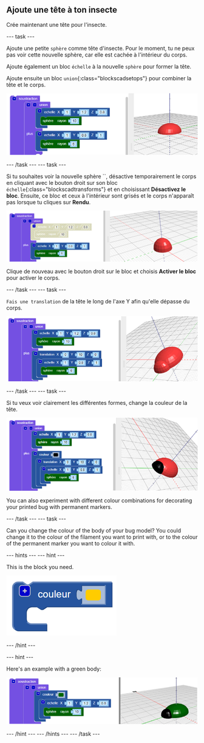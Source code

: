 ## Ajoute une tête à ton insecte

Crée maintenant une tête pour l'insecte.

--- task ---

Ajoute une petite `sphère` comme tête d'insecte. Pour le moment, tu ne peux pas voir cette nouvelle sphère, car elle est cachée à l'intérieur du corps.

Ajoute également un bloc `échelle` à la nouvelle `sphère` pour former la tête.

Ajoute ensuite un bloc `union`{:class="blockscadsetops"} pour combiner la tête et le corps.

![screenshot](images/bug-head-hidden.png)

--- /task --- --- task ---

Si tu souhaites voir la nouvelle sphère ``, désactive temporairement le corps en cliquant avec le bouton droit sur son bloc `échelle`{:class="blockscadtransforms"} et en choisissant **Désactivez le bloc**. Ensuite, ce bloc et ceux à l'intérieur sont grisés et le corps n'apparaît pas lorsque tu cliques sur **Rendu**.

![screenshot](images/bug-disable.png)

Clique de nouveau avec le bouton droit sur le bloc et choisis **Activer le bloc** pour activer le corps.

--- /task --- --- task ---

`Fais une translation` de la tête le long de l'axe Y afin qu'elle dépasse du corps.

  ![screenshot](images/bug-head.png)

--- /task --- --- task ---

Si tu veux voir clairement les différentes formes, change la couleur de la tête.

![screenshot](images/bug-head-black.png)

You can also experiment with different colour combinations for decorating your printed bug with permanent markers.

--- /task --- --- task ---

Can you change the colour of the body of your bug model? You could change it to the colour of the filament you want to print with, or to the colour of the permanent marker you want to colour it with.

--- hints --- --- hint ---

This is the block you need.

![screenshot](images/bug-colour-block.png)

--- /hint ---

--- hint ---

Here's an example with a green body:

![screenshot](images/bug-body-colour.png)

--- /hint --- --- /hints --- --- /task ---




  
